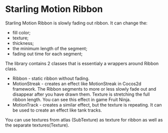 Starling Motion Ribbon
======================
Starling Motion Ribbon is slowly fading out ribbon. It can change the:
  - fill color;
  - texture; 
  - thickness;
  - the minimum length of the segment;
  - fading out time for each segment;


The library contains 2 classes that is essentialy a wrappers around Ribbon class.
 - Ribbon - static ribbon without fading.
 - MotionStreak - creates an effect like MotionStreak in Cocos2d framework. The Ribbon segments to more or less slowly fade out and disappear after you have drawn them. Texture is stretching the full ribbon length. You can see this effect in game Fruit Ninja.
 - MotionTrack - creates a similar effect, but the texture is repeating. It can be used to create an effect like tank tracks.

You can use textures from atlas (SubTexture) as texture for ribbon as well as the separate textures(Texture).
